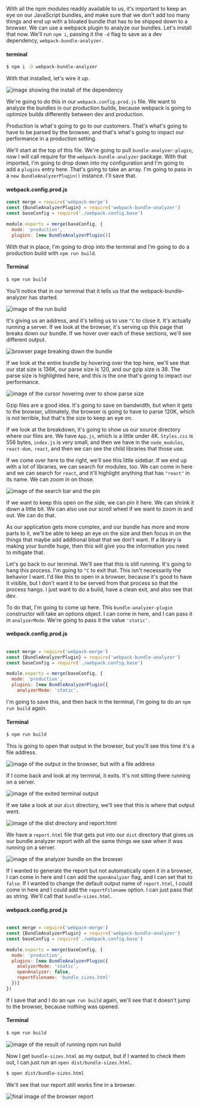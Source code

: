 With all the npm modules readily available to us, it's important to keep an eye on our JavaScript bundles, and make sure that we don't add too many things and end up with a bloated bundle that has to be shipped down to a browser. We can use a webpack plugin to analyze our bundles. Let's install that now. We'll run `npm i`, passing it the `-d` flag to save as a dev dependency, `webpack-bundle-analyzer.`

#### terminal
```bash
$ npm i -D webpack-bundle-analyzer
```

With that installed, let's wire it up.

![image showing the install of the dependency](http://res.cloudinary.com/dg3gyk0gu/image/upload/v1543654405/transcript-images/webpack-analyze-a-production-javascript-bundle-with-webpack-bundle-analyzer-install.png)

We're going to do this in our `webpack.config.prod.js` file. We want to analyze the bundles in our production builds, because webpack is going to optimize builds differently between dev and production.

Production is what's going to go to our customers. That's what's going to have to be parsed by the browser, and that's what's going to impact our performance in a production setting.

We'll start at the top of this file. We're going to pull `bundle-analyzer-plugin`, now I will call require for the `webpack-bundle-analyzer` package. With that imported, I'm going to drop down into my configuration and I'm going to add a `plugins` entry here. That's going to take an array. I'm going to pass in a `new BundleAnalyzerPlugin()` instance. I'll save that.

#### webpack.config.prod.js
```js
const merge = require('webpack-merge')
const {BundleAnalyzerPlugin} = require('webpack-bundle-analyzer')
const baseConfig = require('./webpack.config.base')

module.exports = merge(baseConfig, {
  mode: 'production',
  plugins: [new BundleAnalyzerPlugin()]
```

With that in place, I'm going to drop into the terminal and I'm going to do a production build with `npm run build`.

#### Terminal
```bash
$ npm run build
```

You'll notice that in our terminal that it tells us that the webpack-bundle-analyzer has started.

![image of the run build](http://res.cloudinary.com/dg3gyk0gu/image/upload/v1543654421/transcript-images/webpack-analyze-a-production-javascript-bundle-with-webpack-bundle-analyzer-runbuild.png)

It's giving us an address, and it's telling us to use `^C` to close it. It's actually running a server. If we look at the browser, it's serving up this page that breaks down our bundle. If we hover over each of these sections, we'll see different output.

![browser page breaking down the bundle](../imageswebpack-analyze-a-production-javascript-bundle-with-webpack-bundle-analyzer-runbbrowseruild.png)

If we look at the entire bundle by hovering over the top here, we'll see that our stat size is 136K, our parse size is 120, and our gzip size is 38. The parse size is highlighted here, and this is the one that's going to impact our performance.

![image of the cursor hovering over to show parse size](http://res.cloudinary.com/dg3gyk0gu/image/upload/v1543654392/transcript-images/webpack-analyze-a-production-javascript-bundle-with-webpack-bundle-analyzer-parse.png)

Gzip files are a good idea. It's going to save on bandwidth, but when it gets to the browser, ultimately, the browser is going to have to parse 120K, which is not terrible, but that's the size to keep an eye on.

If we look at the breakdown, it's going to show us our source directory where our files are. We have `App.js`, which is a little under 4K. `Styles.css` is 556 bytes, `index.js` is very small, and then we have in the `node_modules`, `react-dom,` `react`, and then we can see the child libraries that those use.

If we come over here to the right, we'll see this little sidebar. If we end up with a lot of libraries, we can search for modules, too. We can come in here and we can search for `react`, and it'll highlight anything that has `"react"` in its name. We can zoom in on those.

![image of the search bar and the pin](http://res.cloudinary.com/dg3gyk0gu/image/upload/v1543654403/transcript-images/webpack-analyze-a-production-javascript-bundle-with-webpack-bundle-analyzer-searchbar.png)

If we want to keep this open on the side, we can pin it here. We can shrink it down a little bit. We can also use our scroll wheel if we want to zoom in and out. We can do that.

As our application gets more complex, and our bundle has more and more parts to it, we'll be able to keep an eye on the size and then focus in on the things that maybe add additional bloat that we don't want. If a library is making your bundle huge, then this will give you the information you need to mitigate that.

Let's go back to our terminal. We'll see that this is still running. It's going to hang this process. I'm going to `^C` to exit that. This isn't necessarily the behavior I want. I'd like this to open in a browser, because it's good to have it visible, but I don't want it to be served from that process so that the process hangs. I just want to do a build, have a clean exit, and also see that dev.

To do that, I'm going to come up here. This `bundle-analyzer-plugin` constructor will take an options object. I can come in here, and I can pass it in `analyzerMode`. We're going to pass it the value `'static'`.

#### webpack.config.prod.js
```js

const merge = require('webpack-merge')
const {BundleAnalyzerPlugin} = require('webpack-bundle-analyzer')
const baseConfig = require('./webpack.config.base')

module.exports = merge(baseConfig, {
  mode: 'production',
  plugins: [new BundleAnalyzerPlugin({
    analyzerMode: 'static',
```

I'm going to save this, and then back in the terminal, I'm going to do an `npm run build` again.

#### Terminal
```bash
$ npm run build
```

This is going to open that output in the browser, but you'll see this time it's a file address.

![image of the output in the browser, but with a file address](http://res.cloudinary.com/dg3gyk0gu/image/upload/v1543654396/transcript-images/webpack-analyze-a-production-javascript-bundle-with-webpack-bundle-analyzer-file.png)

If I come back and look at my terminal, it exits. It's not sitting there running on a server.

![image of the exited terminal output](http://res.cloudinary.com/dg3gyk0gu/image/upload/v1543654420/transcript-images/webpack-analyze-a-production-javascript-bundle-with-webpack-bundle-analyzer-exit.png)

If we take a look at our `dist` directory, we'll see that this is where that output went.

![image of the dist directory and report.html](http://res.cloudinary.com/dg3gyk0gu/image/upload/v1543654424/transcript-images/webpack-analyze-a-production-javascript-bundle-with-webpack-bundle-analyzer-reportin.png)

We have a `report.html` file that gets put into our `dist` directory that gives us our bundle analyzer report with all the same things we saw when it was running on a server.

![image of the analyzer bundle on the browser](http://res.cloudinary.com/dg3gyk0gu/image/upload/v1543654398/transcript-images/webpack-analyze-a-production-javascript-bundle-with-webpack-bundle-analyzer-browserpt2.png)

If I wanted to generate the report but not automatically open it in a browser, I can come in here and I can add the `openAnalyzer` flag, and I can set that to `false`. If I wanted to change the default output name of `report.html`, I could come in here and I could add the `reportFilename` option. I can just pass that as string. We'll call that `bundle-sizes.html`.

#### webpack.config.prod.js
```js

const merge = require('webpack-merge')
const {BundleAnalyzerPlugin} = require('webpack-bundle-analyzer')
const baseConfig = require('./webpack.config.base')

module.exports = merge(baseConfig, {
  mode: 'production',
  plugins: [new BundleAnalyzerPlugin({
    analyzerMode: 'static',
    openAnalyzer: false,
    reportFilename: 'bundle_sizes.html'
  })]
})
```

If I save that and I do an `npm run build` again, we'll see that it doesn't jump to the browser, because nothing was opened.

#### Terminal
```bash
$ npm run build
```

![image of the result of running npm run build](../images/webpack-analyze-a-production-javascript-bundle-with-webpack-bundle-analyzer-terminal2.png)

Now I get `bundle-sizes.html` as my output, but if I wanted to check them out, I can just run an `open dist/bundle-sizes.html`.

```bash
$ open dist/bundle-sizes.html
```

We'll see that our report still works fine in a browser.

![final image of the browser report](http://res.cloudinary.com/dg3gyk0gu/image/upload/v1543654394/transcript-images/webpack-analyze-a-production-javascript-bundle-with-webpack-bundle-analyzer-finalfinal.png)